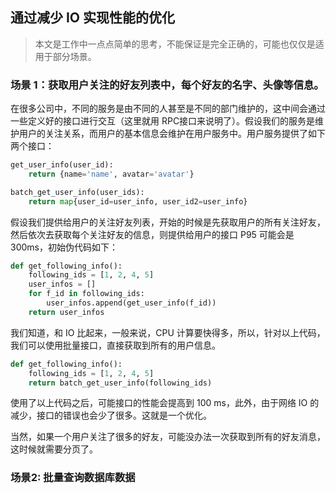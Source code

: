 ## 通过减少 IO 实现性能的优化

> 本文是工作中一点点简单的思考，不能保证是完全正确的，可能也仅仅是适用于部分场景。

### 场景 1：获取用户关注的好友列表中，每个好友的名字、头像等信息。

在很多公司中，不同的服务是由不同的人甚至是不同的部门维护的，这中间会通过一些定义好的接口进行交互（这里就用 RPC接口来说明了）。假设我们的服务是维护用户的关注关系，而用户的基本信息会维护在用户服务中。用户服务提供了如下两个接口：

```python
get_user_info(user_id):
	return {name='name', avatar='avatar'}

batch_get_user_info(user_ids):
	return map{user_id=user_info, user_id2=user_info}
```

假设我们提供给用户的关注好友列表，开始的时候是先获取用户的所有关注好友，然后依次去获取每个关注好友的信息，则提供给用户的接口 P95 可能会是 300ms，初始伪代码如下：

```python
def get_following_info():
	following_ids = [1, 2, 4, 5]
	user_infos = []
	for f_id in following_ids:
		user_infos.append(get_user_info(f_id))
	return user_infos
```

我们知道，和 IO 比起来，一般来说，CPU 计算要快得多，所以，针对以上代码，我们可以使用批量接口，直接获取到所有的用户信息。

```python
def get_following_info():
	following_ids = [1, 2, 4, 5]
	return batch_get_user_info(following_ids)
```

使用了以上代码之后，可能接口的性能会提高到 100 ms，此外，由于网络 IO 的减少，接口的错误也会少了很多。这就是一个优化。

当然，如果一个用户关注了很多的好友，可能没办法一次获取到所有的好友消息，这时候就需要分页了。

### 场景2: 批量查询数据库数据
